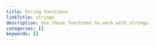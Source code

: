```yaml
---
title: String functions
linkTitle: strings
description: Use these functions to work with strings.
categories: []
keywords: []
---
```

